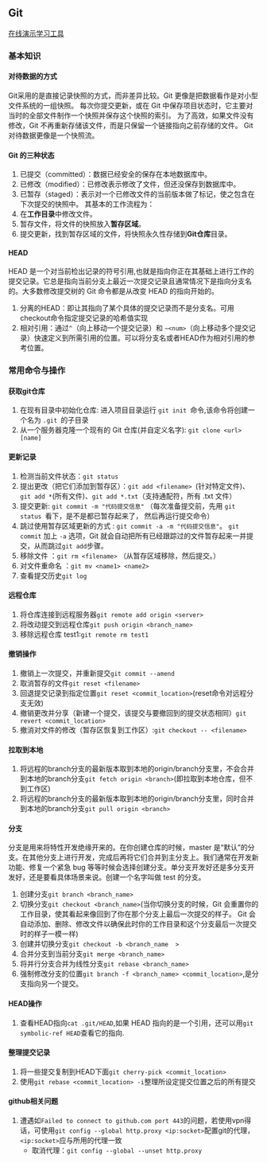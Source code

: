 ## Git
[在线演示学习工具](https://oschina.gitee.io/learn-git-branching/ )
### 基本知识
#### 对待数据的方式
 Git采用的是直接记录快照的方式，而非差异比较。Git 更像是把数据看作是对小型文件系统的一组快照。 每次你提交更新，或在 Git 中保存项目状态时，它主要对当时的全部文件制作一个快照并保存这个快照的索引。 为了高效，如果文件没有修改，Git 不再重新存储该文件，而是只保留一个链接指向之前存储的文件。 Git 对待数据更像是一个快照流。
#### Git 的三种状态
1. 已提交（committed）：数据已经安全的保存在本地数据库中。
2. 已修改（modified）：已修改表示修改了文件，但还没保存到数据库中。
3. 已暂存（staged）：表示对一个已修改文件的当前版本做了标记，使之包含在下次提交的快照中。
其基本的工作流程为：
1. 在**工作目录**中修改文件。
2. 暂存文件，将文件的快照放入**暂存区域**。
3. 提交更新，找到暂存区域的文件，将快照永久性存储到**Git仓库**目录。
#### HEAD
HEAD 是一个对当前检出记录的符号引用,也就是指向你正在其基础上进行工作的提交记录。它总是指向当前分支上最近一次提交记录且通常情况下是指向分支名的。大多数修改提交树的 Git 命令都是从改变 HEAD 的指向开始的。
1. 分离的HEAD：即让其指向了某个具体的提交记录而不是分支名。可用checkout命令指定提交记录的哈希值实现
2. 相对引用：通过`^`（向上移动一个提交记录）和 `~<num>`（向上移动多个提交记录）快速定义到所需引用的位置。可以将分支名或者HEAD作为相对引用的参考位置。

### 常用命令与操作
#### 获取git仓库
1. 在现有目录中初始化仓库: 进入项目目录运行 `git init `命令,该命令将创建一个名为 `.git `的子目录
2. 从一个服务器克隆一个现有的 Git 仓库(并自定义名字): `git clone <url> [name]`
#### 更新记录
1. 检测当前文件状态：`git status`
2. 提出更改（把它们添加到暂存区）：`git add <filename> `(针对特定文件)、`git add *`(所有文件)、`git add *.txt`（支持通配符，所有 .txt 文件）
3. 提交更新: `git commit -m "代码提交信息"` （每次准备提交前，先用 `git status `看下，是不是都已暂存起来了， 然后再运行提交命令）
4. 跳过使用暂存区域更新的方式 : `git commit -a -m "代码提交信息"`。 `git commit` 加上 `-a` 选项，Git 就会自动把所有已经跟踪过的文件暂存起来一并提交，从而跳过` git add `步骤。
5. 移除文件 ：`git rm <filename>` （从暂存区域移除，然后提交。）
6. 对文件重命名 ：`git mv <name1> <name2>`
7. 查看提交历史`git log`
#### 远程仓库
1. 将仓库连接到远程服务器`git remote add origin <server>`
2. 将改动提交到远程仓库`git push origin <branch_name>`
3. 移除远程仓库 test1:`git remote rm test1`
#### 撤销操作
1. 撤销上一次提交，并重新提交`git commit --amend`
2. 取消暂存的文件`git reset <filename>`
3. 回退提交记录到指定位置`git reset <commit_location>`(reset命令对远程分支无效)
4. 撤销更改并分享（新建一个提交，该提交与要撤回到的提交状态相同）`git revert <commit_location>`
5. 撤消对文件的修改（暂存区恢复到工作区）:`git checkout -- <filename>`
#### 拉取到本地
1. 将远程的branch分支的最新版本取到本地的origin/branch分支里，不会合并到本地的branch分支`git fetch origin <branch>`(即拉取到本地仓库，但不到工作区)
2. 将远程的branch分支的最新版本取到本地的origin/branch分支里，同时合并到本地的branch分支`git pull origin <branch>`
#### 分支
分支是用来将特性开发绝缘开来的。在你创建仓库的时候，master 是“默认”的分支。在其他分支上进行开发，完成后再将它们合并到主分支上。我们通常在开发新功能、修复一个紧急 bug 等等时候会选择创建分支。单分支开发好还是多分支开发好，还是要看具体场景来说。创建一个名字叫做 test 的分支。
1. 创建分支`git branch <branch_name>`
2. 切换分支`git checkout <branch_name>`(当你切换分支的时候，Git 会重置你的工作目录，使其看起来像回到了你在那个分支上最后一次提交的样子。 Git 会自动添加、删除、修改文件以确保此时你的工作目录和这个分支最后一次提交时的样子一模一样)
3. 创建并切换分支`git checkout -b <branch_name  >`
4. 合并分支到当前分支`git merge <branch_name>`
5. 将并行分支合并为线性分支`git rebase <branch_name>`
6. 强制修改分支的位置`git branch -f <branch_name> <commit_location>`,是分支指向另一个提交。
#### HEAD操作
1. 查看HEAD指向`cat .git/HEAD`,如果 HEAD 指向的是一个引用，还可以用`git symbolic-ref HEAD`查看它的指向.
#### 整理提交记录
1. 将一些提交复制到HEAD下面`git cherry-pick <commit_location>`
2. 使用`git rebase <commit_location> -i`整理所设定提交位置之后的所有提交

#### github相关问题
1. 遭遇如`Failed to connect to github.com port 443`的问题，若使用vpn得话，可使用`git config --global http.proxy <ip:socket>`配置git的代理，`<ip:socket>`应与所用的代理一致
    * 取消代理：`git config --global --unset http.proxy `
